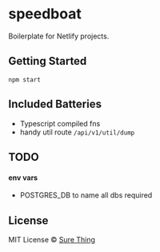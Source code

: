 # speedboat

Boilerplate for Netlify projects.

## Getting Started

```
npm start
```

## Included Batteries

- Typescript compiled fns
- handy util route `/api/v1/util/dump`

## TODO

#### env vars

- POSTGRES_DB to name all dbs required

## License

MIT License © [Sure Thing](https://sure-thing.net)

